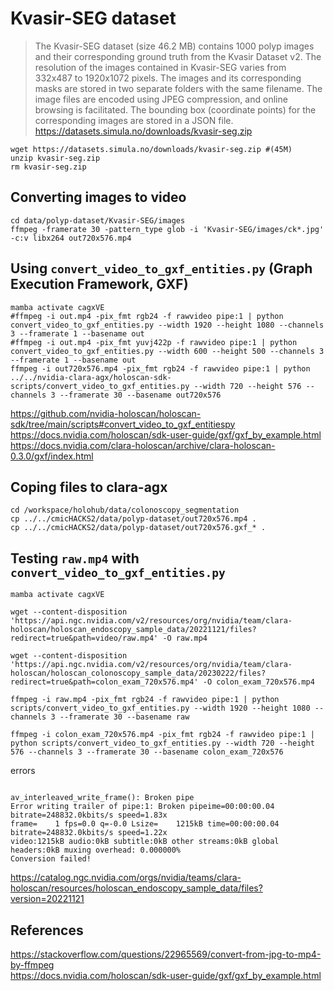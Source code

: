 # Kvasir-SEG dataset
> The Kvasir-SEG dataset (size 46.2 MB) contains 1000 polyp images and their corresponding ground truth from the Kvasir Dataset v2. The resolution of the images contained in Kvasir-SEG varies from 332x487 to 1920x1072 pixels. The images and its corresponding masks are stored in two separate folders with the same filename. The image files are encoded using JPEG compression, and online browsing is facilitated. The bounding box (coordinate points) for the corresponding images are stored in a JSON file. https://datasets.simula.no/downloads/kvasir-seg.zip


```
wget https://datasets.simula.no/downloads/kvasir-seg.zip #(45M)
unzip kvasir-seg.zip
rm kvasir-seg.zip
```

## Converting images to video 
```
cd data/polyp-dataset/Kvasir-SEG/images
ffmpeg -framerate 30 -pattern_type glob -i 'Kvasir-SEG/images/ck*.jpg' -c:v libx264 out720x576.mp4
```



## Using `convert_video_to_gxf_entities.py`  (Graph Execution Framework, GXF)
```
mamba activate cagxVE
#ffmpeg -i out.mp4 -pix_fmt rgb24 -f rawvideo pipe:1 | python convert_video_to_gxf_entities.py --width 1920 --height 1080 --channels 3 --framerate 1 --basename out
#ffmpeg -i out.mp4 -pix_fmt yuvj422p -f rawvideo pipe:1 | python convert_video_to_gxf_entities.py --width 600 --height 500 --channels 3 --framerate 1 --basename out
ffmpeg -i out720x576.mp4 -pix_fmt rgb24 -f rawvideo pipe:1 | python ../../nvidia-clara-agx/holoscan-sdk-scripts/convert_video_to_gxf_entities.py --width 720 --height 576 --channels 3 --framerate 30 --basename out720x576
```
https://github.com/nvidia-holoscan/holoscan-sdk/tree/main/scripts#convert_video_to_gxf_entitiespy
https://docs.nvidia.com/holoscan/sdk-user-guide/gxf/gxf_by_example.html  
https://docs.nvidia.com/clara-holoscan/archive/clara-holoscan-0.3.0/gxf/index.html


## Coping files to clara-agx
```
cd /workspace/holohub/data/colonoscopy_segmentation
cp ../../cmicHACKS2/data/polyp-dataset/out720x576.mp4 .
cp ../../cmicHACKS2/data/polyp-dataset/out720x576.gxf_* .
```




## Testing `raw.mp4` with `convert_video_to_gxf_entities.py`
```
mamba activate cagxVE

wget --content-disposition 'https://api.ngc.nvidia.com/v2/resources/org/nvidia/team/clara-holoscan/holoscan_endoscopy_sample_data/20221121/files?redirect=true&path=video/raw.mp4' -O raw.mp4

wget --content-disposition 'https://api.ngc.nvidia.com/v2/resources/org/nvidia/team/clara-holoscan/holoscan_colonoscopy_sample_data/20230222/files?redirect=true&path=colon_exam_720x576.mp4' -O colon_exam_720x576.mp4

ffmpeg -i raw.mp4 -pix_fmt rgb24 -f rawvideo pipe:1 | python scripts/convert_video_to_gxf_entities.py --width 1920 --height 1080 --channels 3 --framerate 30 --basename raw

ffmpeg -i colon_exam_720x576.mp4 -pix_fmt rgb24 -f rawvideo pipe:1 | python scripts/convert_video_to_gxf_entities.py --width 720 --height 576 --channels 3 --framerate 30 --basename colon_exam_720x576

```

errors

```

av_interleaved_write_frame(): Broken pipe
Error writing trailer of pipe:1: Broken pipeime=00:00:00.04 bitrate=248832.0kbits/s speed=1.83x    
frame=    1 fps=0.0 q=-0.0 Lsize=    1215kB time=00:00:00.04 bitrate=248832.0kbits/s speed=1.22x    
video:1215kB audio:0kB subtitle:0kB other streams:0kB global headers:0kB muxing overhead: 0.000000%
Conversion failed!

```

https://catalog.ngc.nvidia.com/orgs/nvidia/teams/clara-holoscan/resources/holoscan_endoscopy_sample_data/files?version=20221121



## References 
https://stackoverflow.com/questions/22965569/convert-from-jpg-to-mp4-by-ffmpeg  
https://docs.nvidia.com/holoscan/sdk-user-guide/gxf/gxf_by_example.html   



